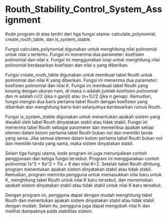 # Routh_Stability_Control_System_Assignment
 
Kode program di atas terdiri dari tiga fungsi utama: calculate_polynomial, create_routh_table, dan is_system_stable.

Fungsi calculate_polynomial digunakan untuk menghitung nilai polinomial untuk nilai s tertentu. Fungsi ini menerima dua parameter: koefisien polinomial dan nilai s. Fungsi ini menggunakan loop untuk menghitung nilai polinomial berdasarkan koefisien dan nilai s yang diberikan.

Fungsi create_routh_table digunakan untuk membuat tabel Routh untuk polinomial dan nilai K yang diberikan. Fungsi ini menerima dua parameter: koefisien polinomial dan nilai K. Fungsi ini membuat tabel Routh yang kosong dengan ukuran nxm, di mana n adalah jumlah koefisien polinomial dan m adalah n//2 (jika n ganjil) atau (n+1)//2 (jika n genap). Kemudian, fungsi mengisi dua baris pertama tabel Routh dengan koefisien yang diberikan dan menghitung baris-bari selanjutnya berdasarkan rumus Routh.

Fungsi is_system_stable digunakan untuk menentukan apakah sistem yang diwakili oleh tabel Routh dinyatakan stabil atau tidak stabil. Fungsi ini menerima tabel Routh sebagai parameter dan memeriksa apakah setiap elemen dalam kolom pertama tabel Routh bukan nol dan memiliki tanda yang sama. Jika semua elemen dalam kolom pertama tabel Routh bukan nol dan memiliki tanda yang sama, maka sistem dinyatakan stabil.

Selain tiga fungsi utama, kode program ini juga menunjukkan contoh penggunaan dari ketiga fungsi tersebut. Program ini menggunakan contoh polinomial 1s^3 + 6s^2 + 11s + 6 dan nilai K=2. Setelah tabel Routh dihitung, program menentukan apakah sistem dinyatakan stabil atau tidak stabil. Kemudian, program meminta pengguna untuk memasukkan nilai baru untuk K, menghitung tabel Routh untuk nilai K baru tersebut, dan menentukan apakah sistem dinyatakan stabil atau tidak stabil untuk nilai K baru tersebut.

Dengan program ini, pengguna dapat dengan mudah menghitung tabel Routh dan menentukan apakah sistem dinyatakan stabil atau tidak stabil dengan mudah. Selain itu, pengguna juga dapat mengubah nilai K dan melihat dampaknya pada stabilitas sistem.